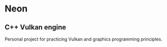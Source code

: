 # Neon
## C++ Vulkan engine

Personal project for practicing Vulkan and graphics programming principles.

